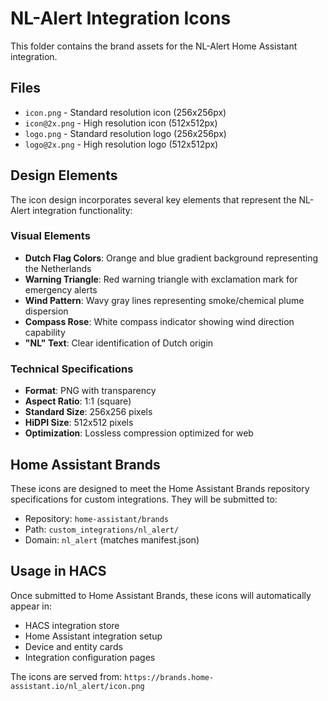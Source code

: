 # NL-Alert Integration Icons

This folder contains the brand assets for the NL-Alert Home Assistant integration.

## Files

- `icon.png` - Standard resolution icon (256x256px)
- `icon@2x.png` - High resolution icon (512x512px) 
- `logo.png` - Standard resolution logo (256x256px)
- `logo@2x.png` - High resolution logo (512x512px)

## Design Elements

The icon design incorporates several key elements that represent the NL-Alert integration functionality:

### Visual Elements
- **Dutch Flag Colors**: Orange and blue gradient background representing the Netherlands
- **Warning Triangle**: Red warning triangle with exclamation mark for emergency alerts
- **Wind Pattern**: Wavy gray lines representing smoke/chemical plume dispersion
- **Compass Rose**: White compass indicator showing wind direction capability
- **"NL" Text**: Clear identification of Dutch origin

### Technical Specifications
- **Format**: PNG with transparency
- **Aspect Ratio**: 1:1 (square)
- **Standard Size**: 256x256 pixels
- **HiDPI Size**: 512x512 pixels
- **Optimization**: Lossless compression optimized for web

## Home Assistant Brands

These icons are designed to meet the Home Assistant Brands repository specifications for custom integrations. They will be submitted to:

- Repository: `home-assistant/brands`
- Path: `custom_integrations/nl_alert/`
- Domain: `nl_alert` (matches manifest.json)

## Usage in HACS

Once submitted to Home Assistant Brands, these icons will automatically appear in:
- HACS integration store
- Home Assistant integration setup
- Device and entity cards
- Integration configuration pages

The icons are served from: `https://brands.home-assistant.io/nl_alert/icon.png`